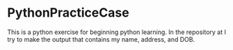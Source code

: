 # PythonPracticeCase
This is a python exercise for beginning python learning. 
In the repository at I try to make the output that contains my name, address, and DOB.

